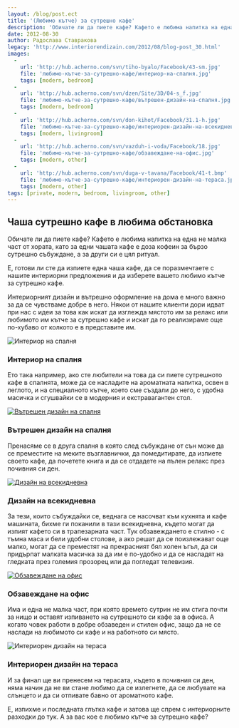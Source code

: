 ```yaml
---
layout: /blog/post.ect
title: '(Любимо кътче) за сутрешно кафе'
description: 'Обичате ли да пиете кафе? Кафето е любима напитка на една не малка част от хората, като за едни чашата кафе е доза кофеин за бързо сутрешно събуждане, а за други си е цял ритуал. Е, готови ли сте да изпиете една чаша кафе, да се поразмечтаете с нашите интериорни предложения и да изберете вашето любимо кътче за сутрешно кафе.'
date: 2012-08-30
author: Радослава Ставракова
legacy: 'http://www.interiorendizain.com/2012/08/blog-post_30.html'
images:
  -
    url: 'http://hub.acherno.com/svn/tiho-byalo/Facebook/43-sm.jpg'
    file: 'любимо-кътче-за-сутрешно-кафе/интериор-на-спалня.jpg'
    tags: [modern, bedroom]
  -
    url: 'http://hub.acherno.com/svn/dzen/Site/3D/04-s_f.jpg'
    file: 'любимо-кътче-за-сутрешно-кафе/вътрешен-дизайн-на-спалня.jpg'
    tags: [modern, bedroom]
  -
    url: 'http://hub.acherno.com/svn/don-kihot/Facebook/31.1-h.jpg'
    file: 'любимо-кътче-за-сутрешно-кафе/интериорен-дизайн-на-всекидневна.jpg'
    tags: [modern, livingroom]
  -
    url: 'http://hub.acherno.com/svn/vazduh-i-voda/Facebook/18.jpg'
    file: 'любимо-кътче-за-сутрешно-кафе/обзавеждане-на-офис.jpg'
    tags: [modern, other]
  -
    url: 'http://hub.acherno.com/svn/duga-v-tavana/Facebook/41-t.bmp'
    file: 'любимо-кътче-за-сутрешно-кафе/интериорен-дизайн-на-тераса.jpg'
    tags: [modern, other]
tags: [private, modern, bedroom, livingroom, other]
---
```

## Чаша сутрешно кафе в **любима обстановка**
Обичате ли да пиете кафе? Кафето е любима напитка на една не малка част от хората, като за едни чашата кафе е доза кофеин за бързо сутрешно събуждане, а за други си е цял ритуал.

Е, готови ли сте да изпиете една чаша кафе, да се поразмечтаете с нашите интериорни предложения и да изберете вашето любимо кътче за сутрешно кафе.

Интериорният дизайн и вътрешно оформление на дома е много важно за да се чувстваме добре в него. Някои от нашите клиенти дори идват при нас с идеи за това как искат да изглежда мястото им за релакс или любимото им кътче за сутрешно кафе и искат да го реализираме още по-хубаво от колкото е в представите им.

![Интериор на спалня](любимо-кътче-за-сутрешно-кафе/интериор-на-спалня.jpg)
### Интериор на **спалня**

Ето така например, ако сте любители на това да си пиете сутрешното кафе в спалнята, може да се насладите на ароматната напитка, освен в леглото, и на специалното кътче, което сме създали до него, с удобна масичка и сгушвайки се в модерния и екстравагантен стол.

[![Вътрешен дизайн на спалня](любимо-кътче-за-сутрешно-кафе/вътрешен-дизайн-на-спалня.jpg)](http://acherno.bg/интериорен-дизайн/апартамент/дзен/интериор.html)
### Вътрешен дизайн на **спалня**

Пренасяме се в друга спалня в която след събуждане от сън може да се преместите на меките възглавнички, да помедитирате, да изпиете своето кафе, да почетете книга и да се отдадете на пълен релакс през почивния си ден.

[![Дизайн на всекидневна](любимо-кътче-за-сутрешно-кафе/интериорен-дизайн-на-всекидневна.jpg)](http://acherno.bg/интериорен-дизайн/апартамент/дон-кихот/обзавеждане.html)
### Дизайн на **всекидневна**

За тези, които събуждайки се, веднага се насочват към кухнята и кафе машината, бихме ги поканили в тази всекидневна, където могат да изпият кафето си в трапезарната част. Тук обзавеждането е стилно - с тъмна маса и бели удобни столове, а ако решат да се поизлежават още малко, могат да се преместят на прекрасният бял холен ъгъл, да си придърпат малката масичка за да им е по-удобно и да се насладят на гледката през големия прозорец или да погледат телевизия.

[![Обзавеждане на офис](любимо-кътче-за-сутрешно-кафе/обзавеждане-на-офис.jpg)](http://acherno.bg/интериорен-дизайн/офис/въздух-и-вода/вътрешен-дизайн.html)
### Обзавеждане на **офис**

Има и една не малка част, при която времето сутрин не им стига почти за нищо и оставят изпиването на сутрешното си кафе за в офиса. А когато човек работи в добре обзаведен и стилен офис, защо да не се наслади на любимото си кафе и на работното си място.

![Интериорен дизайн на тераса](любимо-кътче-за-сутрешно-кафе/интериорен-дизайн-на-тераса.jpg)
### Интериорен дизайн на **тераса**

И за финал ще ви пренесем на терасата, където в почивния си ден, няма начин да не ви стане любимо да се излегнете, да се любувате на слънцето и да си отпивате бавно от ароматното кафе.

Е, изпихме и последната глътка кафе и затова ще спрем с интериорните разходки до тук. А за вас кое е любимо кътче за сутрешно кафе?